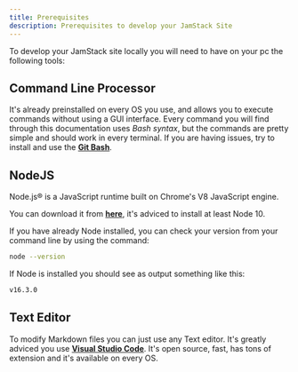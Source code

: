 ```yaml
---
title: Prerequisites
description: Prerequisites to develop your JamStack Site
---
```


To develop your JamStack site locally you will need to have on your pc the following tools:

## Command Line Processor

It's already preinstalled on every OS you use, and allows you to execute commands without using a GUI interface. Every command you will find through this documentation uses *Bash syntax*, but the commands are pretty simple and should work in every terminal. If you are having issues, try to install and use the [**Git Bash**](https://git-scm.com/). 

## NodeJS

Node.js® is a JavaScript runtime built on Chrome's V8 JavaScript engine.

You can download it from [**here**](https://nodejs.org/en/), it's adviced to install at least Node 10.

If you have already Node installed, you can check your version from your command line by using the command:

```bash
node --version
```

If Node is installed you should see as output something like this:

```bash
v16.3.0
```

## Text Editor

To modify Markdown files you can just use any Text editor. It's greatly adviced you use [**Visual Studio Code**](https://code.visualstudio.com/).
It's open source, fast, has tons of extension and it's available on every OS.
